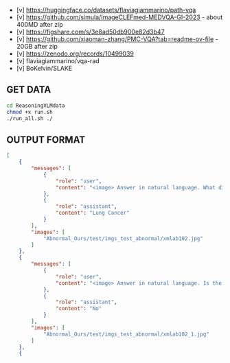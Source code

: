 - [v] https://huggingface.co/datasets/flaviagiammarino/path-vqa
- [v] https://github.com/simula/ImageCLEFmed-MEDVQA-GI-2023 - about 400MD after zip
- [v] https://figshare.com/s/3e8ad50db900e82d3b47
- [v] https://github.com/xiaoman-zhang/PMC-VQA?tab=readme-ov-file - 20GB after zip
- [v] https://zenodo.org/records/10499039
- [v] flaviagiammarino/vqa-rad
- [v] BoKelvin/SLAKE


## GET DATA
```bash
cd ReasoningVLMdata
chmod +x run.sh
./run_all.sh ./
```

## OUTPUT FORMAT

```json
[
    {
        "messages": [
            {
                "role": "user",
                "content": "<image> Answer in natural language. What diseases are included in the picture?"
            },
            {
                "role": "assistant",
                "content": "Lung Cancer"
            }
        ],
        "images": [
            "Abnormal_Ours/test/imgs_test_abnormal/xmlab102.jpg"
        ]
    },
    {
        "messages": [
            {
                "role": "user",
                "content": "<image> Answer in natural language. Is the lung healthy?"
            },
            {
                "role": "assistant",
                "content": "No"
            }
        ],
        "images": [
            "Abnormal_Ours/test/imgs_test_abnormal/xmlab102_1.jpg"
        ]
    },
    {
```